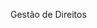 <Token xmlns:xlink="http://www.w3.org/1999/xlink">Gestão de Direitos</Token>

<!--HONumber=Mar16_HO1-->


